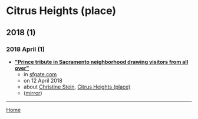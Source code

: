 # Citrus Heights (place)

## 2018 (1)

### 2018 April (1)

 - [**"Prince tribute in Sacramento neighborhood drawing visitors from all over"**](https://www.sfgate.com/bayarea/article/Prince-tribute-tree-Sacramento-neighborhood-12829386.php)
    - in [sfgate.com](../../../publications/p-t/sfgate-com/index.md)
    - on 12 April 2018
    - about [Christine Stein](../../../topics/christine-stein/index.md), [Citrus Heights (place)](../../../topics/place/citrus-heights/index.md)
    - ([mirror](https://web.archive.org/web/*/https://www.sfgate.com/bayarea/article/Prince-tribute-tree-Sacramento-neighborhood-12829386.php))

----

[Home](../index.md)
